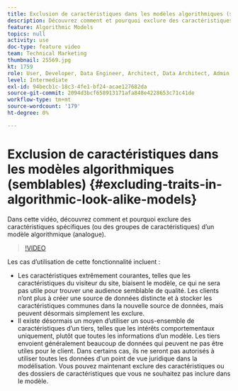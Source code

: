 ```yaml
---
title: Exclusion de caractéristiques dans les modèles algorithmiques (semblables)
description: Découvrez comment et pourquoi exclure des caractéristiques spécifiques (ou des groupes de caractéristiques) d’un modèle algorithmique (analogue).
feature: Algorithmic Models
topics: null
activity: use
doc-type: feature video
team: Technical Marketing
thumbnail: 25569.jpg
kt: 1759
role: User, Developer, Data Engineer, Architect, Data Architect, Admin, Leader
level: Intermediate
exl-id: 94becb1c-18c3-4fe1-bf24-acae127682da
source-git-commit: 2094d3bcf658913171afa848e4228653c71c41de
workflow-type: tm+mt
source-wordcount: '179'
ht-degree: 0%

---
```


# Exclusion de caractéristiques dans les modèles algorithmiques (semblables) {#excluding-traits-in-algorithmic-look-alike-models}

Dans cette vidéo, découvrez comment et pourquoi exclure des caractéristiques spécifiques (ou des groupes de caractéristiques) d’un modèle algorithmique (analogue).

>[!VIDEO](https://video.tv.adobe.com/v/38132/?quality=12&captions=fre_fr)

Les cas d’utilisation de cette fonctionnalité incluent :

* Les caractéristiques extrêmement courantes, telles que les caractéristiques du visiteur du site, biaisent le modèle, ce qui ne sera pas utile pour trouver une audience semblable de qualité. Les clients n’ont plus à créer une source de données distincte et à stocker les caractéristiques communes dans la nouvelle source de données, mais peuvent désormais simplement les exclure.
* Il existe désormais un moyen d’utiliser un sous-ensemble de caractéristiques d’un tiers, telles que les intérêts comportementaux uniquement, plutôt que toutes les informations d’un modèle. Les tiers envoient généralement beaucoup de données qui peuvent ne pas être utiles pour le client. Dans certains cas, ils ne seront pas autorisés à utiliser toutes les données d&#39;un point de vue juridique dans la modélisation. Vous pouvez maintenant exclure des caractéristiques ou des dossiers de caractéristiques que vous ne souhaitez pas inclure dans le modèle.
